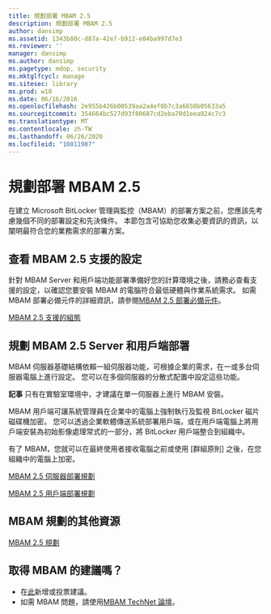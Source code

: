 ```yaml
---
title: 規劃部署 MBAM 2.5
description: 規劃部署 MBAM 2.5
author: dansimp
ms.assetid: 1343b80c-d87a-42e7-b912-e84ba997d7e3
ms.reviewer: ''
manager: dansimp
ms.author: dansimp
ms.pagetype: mdop, security
ms.mktglfcycl: manage
ms.sitesec: library
ms.prod: w10
ms.date: 06/16/2016
ms.openlocfilehash: 2e955b426b00539aa2a4ef0b7c3a6650b05633a5
ms.sourcegitcommit: 354664bc527d93f80687cd2eba70d1eea024c7c3
ms.translationtype: MT
ms.contentlocale: zh-TW
ms.lasthandoff: 06/26/2020
ms.locfileid: "10811907"
---
```

# 規劃部署 MBAM 2.5


在建立 Microsoft BitLocker 管理與監控（MBAM）的部署方案之前，您應該先考慮幾個不同的部署設定和先決條件。 本節包含可協助您收集必要資訊的資訊，以闡明最符合您的業務需求的部署方案。

## 查看 MBAM 2.5 支援的設定


針對 MBAM Server 和用戶端功能部署準備好您的計算環境之後，請務必查看支援的設定，以確認您要安裝 MBAM 的電腦符合最低硬體與作業系統需求。 如需 MBAM 部署必備元件的詳細資訊，請參閱[MBAM 2.5 部署必備元件](mbam-25-deployment-prerequisites.md)。

[MBAM 2.5 支援的組態](mbam-25-supported-configurations.md)

## 規劃 MBAM 2.5 Server 和用戶端部署


MBAM 伺服器基礎結構依賴一組伺服器功能，可根據企業的需求，在一或多台伺服器電腦上進行設定。 您可以在多個伺服器的分散式配置中設定這些功能。

**記事** 只有在實驗室環境中，才建議在單一伺服器上進行 MBAM 安裝。

 

MBAM 用戶端可讓系統管理員在企業中的電腦上強制執行及監視 BitLocker 磁片磁碟機加密。 您可以透過企業軟體傳送系統部署用戶端，或在用戶端電腦上將用戶端安裝為初始影像處理常式的一部分，將 BitLocker 用戶端整合到組織中。

有了 MBAM，您就可以在最終使用者接收電腦之前或使用 [群組原則] 之後，在您組織中的電腦上加密。

[MBAM 2.5 伺服器部署規劃](planning-for-mbam-25-server-deployment.md)

[MBAM 2.5 用戶端部署規劃](planning-for-mbam-25-client-deployment.md)

## <a href="" id="other-resources-for-mbam-planning-"></a>MBAM 規劃的其他資源


[MBAM 2.5 規劃](planning-for-mbam-25.md)

## 取得 MBAM 的建議嗎？
- 在[此](http://mbam.uservoice.com/forums/268571-microsoft-bitlocker-administration-and-monitoring)新增或投票建議。 
- 如需 MBAM 問題，請使用[MBAM TechNet 論壇](https://social.technet.microsoft.com/Forums/home?forum=mdopmbam)。

 

 





